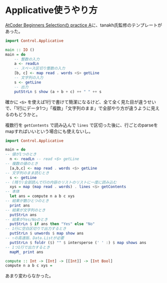 # Applicative使うやり方

[AtCoder Beginners Selectionの practice A](https://atcoder.jp/contests/abs/tasks/practice\_1#Haskell)に、tanakh氏監修のテンプレートがあった。

```haskell
import Control.Applicative

main :: IO ()
main = do
    -- 整数の入力
    a <- readLn
    -- スペース区切り整数の入力
    [b, c] <- map read . words <$> getLine
    -- 文字列の入力
    s <- getLine
    -- 出力
    putStrLn $ show (a + b + c) ++ " " ++ s

```

​確かに `<$>` を使えば1行で書けて簡潔になるけど、全て全く見た目が違うせいで、「1行にデータ1つ」「複数」「文字列のまま」で全部やり方が違うように見えるのもどうかと。

複数行を `getContents` で読み込んで `lines` で区切った後に、行ごとのparseをmapすればいいという場合にも使えないし。

```haskell
import Control.Applicative

main = do
-- 値が1つのとき
  n <- readLn -- read <$> getLine
-- 複数の値のとき
  [a,b,c] <- map read . words <$> getLine
-- 文字列のまま読むとき
  s <- getLine
-- (残り)全部読んで行の内容のリストのリストに一度に読み込む
  xys = map (map read . words) . lines <$> getContents
-- 本体
  let ans = compute n a b c xys
-- 結果が数ひとつのとき
  print ans
-- 結果が文字列のとき
  putStrLn ans
-- 結果がYes/Noのとき
  putStrLn $ if ans then "Yes" else "No"
-- 1行に空白区切りで出力するとき
  putStrLn $ unwords $ map show ans
-- ↑の高速版、Data.Listが必要
  putStrLn $ foldr ($) "" $ intersperse (' ' :) $ map shows ans
-- 1つ1行で出力するとき
  mapM_ print ans

compute :: Int -> [Int] -> [[Int]] -> [Int Bool]
compute n a b c xys =
```

あまり変わらなかった。
